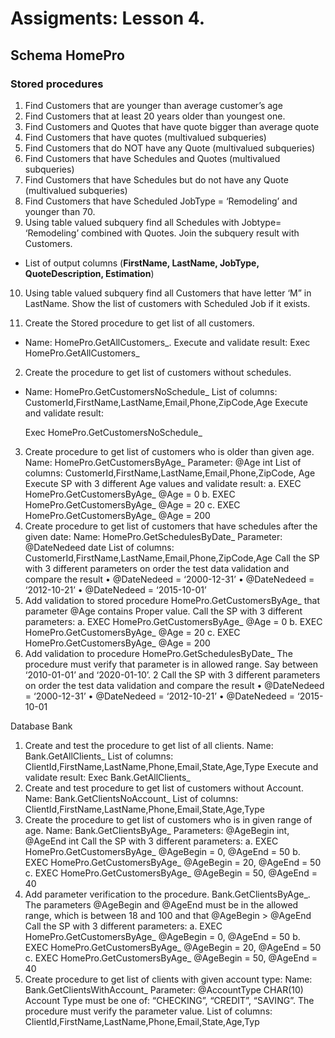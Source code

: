 # Assigments: Lesson 4.

## Schema HomePro

### Stored procedures

1. Find Customers that are younger than average customer’s age 
2. Find Customers that at least 20 years older than youngest one. 
3. Find Customers and Quotes that have quote bigger than average quote 
4. Find Customers that have quotes (multivalued subqueries) 
5. Find Customers that do NOT have any Quote (multivalued subqueries) 
6. Find Customers that have Schedules and Quotes (multivalued subqueries) 
7. Find Customers that have Schedules but do not have any Quote (multivalued subqueries) 
8. Find Customers that have Scheduled JobType = ‘Remodeling’ and younger than 70. 
9. Using table valued subquery find all Schedules with Jobtype= ‘Remodeling’ combined with Quotes. Join the subquery result with Customers.
-	List of output columns (<b>FirstName, LastName, JobType, QuoteDescription, Estimation</b>)
10. Using table valued subquery find all Customers that have letter ‘M” in LastName. Show the list of customers with Scheduled Job if it exists.


1. Create the Stored procedure to get list of all customers. 
-	Name: HomePro.GetAllCustomers_<YourName>.
Execute and validate result: 
	Exec HomePro.GetAllCustomers_<YourName>
	
2. Create the procedure to get list of customers without schedules. 
-	Name: HomePro.GetCustomersNoSchedule_<YourName>
List of columns: CustomerId,FirstName,LastName,Email,Phone,ZipCode,Age
Execute and validate result: 

	Exec HomePro.GetCustomersNoSchedule_<YourName>
	
3. Create procedure to get list of customers who is older than given age.
Name: HomePro.GetCustomersByAge_<YourName>
Parameter: @Age int
List of columns: CustomerId,FirstName,LastName,Email,Phone,ZipCode, Age
Execute SP with 3 different Age values and validate result: 
a. EXEC HomePro.GetCustomersByAge_<Name> @Age = 0
b. EXEC HomePro.GetCustomersByAge_<Name> @Age = 20
c. EXEC HomePro.GetCustomersByAge_<Name> @Age = 200
4. Create procedure to get list of customers that have schedules after the given date:
Name: HomePro.GetSchedulesByDate_<YourName>
Parameter: @DateNedeed date
List of columns: CustomerId,FirstName,LastName,Email,Phone,ZipCode,Age
Call the SP with 3 different parameters on order the test data validation and compare the result
• @DateNedeed = ‘2000-12-31’
• @DateNedeed = ‘2012-10-21’
• @DateNedeed = ‘2015-10-01’
5. Add validation to stored procedure HomePro.GetCustomersByAge_<YourName> that 
parameter @Age contains Proper value. Call the SP with 3 different parameters:
a. EXEC HomePro.GetCustomersByAge_<Name> @Age = 0
b. EXEC HomePro.GetCustomersByAge_<Name> @Age = 20
c. EXEC HomePro.GetCustomersByAge_<Name> @Age = 200
6. Add validation to procedure HomePro.GetSchedulesByDate_<YourName>
The procedure must verify that parameter is in allowed range. Say between ‘2010-01-01’ and 
‘2020-01-10’.
2
Call the SP with 3 different parameters on order the test data validation and compare the result
• @DateNedeed = ‘2000-12-31’
• @DateNedeed = ‘2012-10-21’
• @DateNedeed = ‘2015-10-01


Database Bank
1. Create and test the procedure to get list of all clients. 
Name: Bank.GetAllClients_<YourName>
List of columns: ClientId,FirstName,LastName,Phone,Email,State,Age,Type
Execute and validate result: 
Exec Bank.GetAllClients_<YourName>
2. Create and test procedure to get list of customers without Account. 
Name: Bank.GetClientsNoAccount_<YourName>
List of columns: ClientId,FirstName,LastName,Phone,Email,State,Age,Type
3. Create the procedure to get list of customers who is in given range of age. 
Name: Bank.GetClientsByAge_<YourName>
Parameters: @AgeBegin int, @AgeEnd int
Call the SP with 3 different parameters:
a. EXEC HomePro.GetCustomersByAge_<Name> @AgeBegin = 0, @AgeEnd = 50 
b. EXEC HomePro.GetCustomersByAge_<Name> @AgeBegin = 20, @AgeEnd = 50 
c. EXEC HomePro.GetCustomersByAge_<Name> @AgeBegin = 50, @AgeEnd = 40 
4. Add parameter verification to the procedure. Bank.GetClientsByAge_<YourName>.
The parameters @AgeBegin and @AgeEnd must be in the allowed range, which is between 18 
and 100 and that @AgeBegin > @AgeEnd
Call the SP with 3 different parameters:
a. EXEC HomePro.GetCustomersByAge_<Name> @AgeBegin = 0, @AgeEnd = 50 
b. EXEC HomePro.GetCustomersByAge_<Name> @AgeBegin = 20, @AgeEnd = 50 
c. EXEC HomePro.GetCustomersByAge_<Name> @AgeBegin = 50, @AgeEnd = 40 
5. Create procedure to get list of clients with given account type:
Name: Bank.GetClientsWithAccount_<YourName>
Parameter: @AccountType CHAR(10)
Account Type must be one of: “CHECKING”, “CREDIT”, “SAVING”. 
The procedure must verify the parameter value. 
List of columns: ClientId,FirstName,LastName,Phone,Email,State,Age,Typ